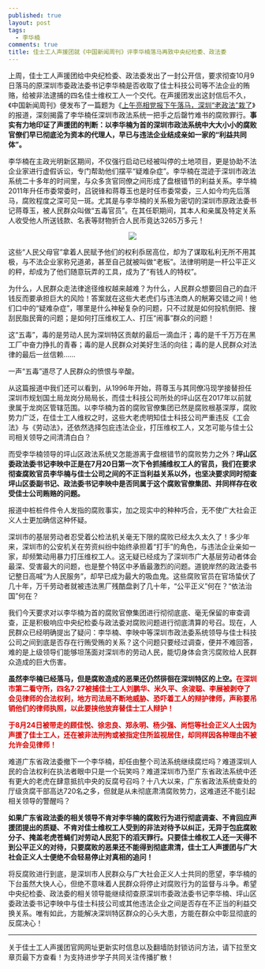```yaml
---
published: true
layout: post
tags:
  - 李华楠
comments: true
title: 佳士工人声援团就《中国新闻周刊》评李华楠落马再致中央纪检委、政法委
---
```



上周，佳士工人声援团给中央纪检委、政法委发出了一封公开信，要求彻查10月9日落马的原深圳市委政法委书记李华楠是否收取了佳士科技公司等不法企业的贿赂，给被非法逮捕的四名佳士维权工人一个交代。在声援团发出这封信后不久，《中国新闻周刊》便发布了一篇题为《[上午亮相党报下午落马，深圳“老政法”栽了](https://view.inews.qq.com/w/WXN2018101900666300)》的报道，深刻揭露了李华楠任深圳市政法系统一把手之后罄竹难书的腐败罪行。**事实有力地印证了声援团的判断：以李华楠为首的深圳市政法系统中大大小小的腐败官僚们早已彻底沦为资本的代理人，早已与违法企业结成亲如一家的“利益共同体”。**

李华楠在主政光明新区期间，不仅强行启动已经被叫停的土地项目，更是协助不法企业家进行虚假诉讼，专门帮助他们摆平“疑难杂症”。李华楠在混迹于深圳市政法系统二十多年的时间里，与众多贪官同僚之间形成了盘根错节的利益关系。李华楠2011年升任市委常委时，吕锐锋和蒋尊玉也是时任市委常委，三人如今均先后落马，腐败程度之深可见一斑。尤其是与李华楠的关系极为密切的深圳市原政法委书记蒋尊玉，被人民群众叫做“五毒官员”。在其任职期间，其本人和亲属及特定关系人收受他人所送钱款、名表等财物折合人民币竟达3265万多元！

<p align="center"> <img src="https://i.loli.net/2018/10/09/5bbcb74d317c9.jpg"> </p>


这些“人民父母官”拿着人民赋予他们的权利忝居高位，却为了谋取私利无所不用其极，与不法企业家称兄道弟，甚至自己就被叫做“老板”。法律明明是一杆公平正义的秤，却成为了他们随意玩弄的工具，成为了“有钱人的特权”。

为什么，人民群众走法律途径维权越来越难？为什么，人民群众想要回自己的血汗钱反而要承担巨大的风险！答案就在这些大老虎们与违法商人的觥筹交错之间！他们口中的“疑难杂症”，哪里是什么神秘复杂的问题，只不过就是如何投机倒把、搜刮民脂民膏的问题；是如何打压维权工人、打压“闹事”群众的问题！

这“五毒”，毒的是劳动人民为深圳特区贡献的最后一滴血汗；毒的是千千万万在黑工厂中奋力挣扎的青春；毒的是人民群众对美好生活的向往；毒的是人民群众对法律的最后一丝信赖……

一声“五毒”道尽了人民群众的愤恨与辛酸。

从这篇报道中我们还可以看到，从1996年开始，蒋尊玉与其同僚冯现学接替担任深圳市规划国土局龙岗分局局长，而佳士科技公司所处的坪山区在2017年以前就隶属于龙岗区管辖范围。以李华楠为首的腐败官僚集团已然是腐败根基深厚，腐败势力广泛，在佳士工人维权之时，这些大老虎明知佳士科技公司严重违反《工会法》与《劳动法》，还依然选择包庇违法企业，打压维权工人，又怎可能与佳士公司相关领导之间清清白白？

而受李华楠领导的坪山区政法系统又怎能游离于盘根错节的腐败势力之外？**坪山区委政法委书记李映中正是在7月20日第一次下令抓捕维权工人的官员，我们在要求彻查腐败官员李华楠与佳士公司之间的不正当利益关系以外，也坚决要求同时彻查坪山区委副书记、政法委书记李映中是否同属于这个腐败官僚集团、并同样存在收受佳士公司贿赂的问题。**

报道中桩桩件件令人发指的腐败事实，加之现实中的种种巧合，无不使广大社会正义人士更加确信这种怀疑。


深圳市的基层劳动者忍受着公检法机关毫无下限的腐败已经太久太久了！多少年来，深圳市的公安机关在劳资纠纷中始终承担着“打手”的角色，与违法企业亲如一家，却频繁动用暴力打压维权工人。这无疑已经成为了深圳市广大基层劳动者体会最深、受害最大的问题，也是整个特区中矛盾最激烈的问题。道貌岸然的政法委书记整日高喊“为人民服务”，却早已成为最大的吸血鬼。这些腐败官员在官场蛰伏了几十年，万千劳动者就被违法黑厂残酷盘剥了几十年，“公平正义”何在？“依法治国”何在？


我们今天要求对以李华楠为首的腐败官僚集团进行彻彻底底、毫无保留的审查调查，正是积极响应中央纪检委与政法委对腐败问题进行彻底清算的号召。现在，人民群众已经明确提出了疑问：李华楠、李映中等深圳市政法委系统领导与佳士科技公司之间到底是否存在行贿受贿的关系？这个问题只要经过调查，便并不难回答，难的是上级领导们能够坦荡面对深圳市的劳动人民，能切身体会贪污腐败给人民群众造成的巨大伤害。

**虽然李华楠已经落马，但是腐败造成的恶果还仍然徘徊在深圳特区的上空。**<b><font color="dd0000">在深圳市第二看守所，四名7·27被捕佳士工人刘鹏华、米久平、余浚聪、李展被剥夺了会见律师的合法权利，地方司法局不断地威胁、恐吓着工人的辩护律师，声称要吊销他们的律师执照，以此要挟他放弃替佳士工人辩护！</font></b>

<b><font color="dd0000">于8月24日被带走的顾佳悦、徐忠良、郑永明、杨少强、尚恺等社会正义人士因为声援了佳士工人，还在被非法刑拘或被指定住所监视居住，却同样因各种理由不被允许会见律师！</font></b>


难道广东省政法委撤下一个李华楠，却任由整个司法系统继续腐烂吗？难道深圳人民的合法权利在执法者眼中只是一个玩笑吗？难道深圳市乃至广东省政法系统中还有更大的老虎在肆意抵抗中央的反腐号召吗？十八大以来，广东省政法系统查处的厅级贪腐干部高达720名之多，但就是从未彻底肃清腐败势力，这难道还不能引起相关领导的警醒吗？

**如果广东省政法委的相关领导不肯对李华楠的腐败行为进行彻底调查、不肯回应声援团提出的质疑、不肯对佳士维权工人受到的非法对待予以纠正，无异于包庇腐败分子、掩盖老虎苍蝇们对劳动人民犯下的滔天罪行。只要佳士维权工人还一天得不到公平正义的对待，只要腐败的恶果还不能得到彻底肃清，佳士工人声援团与广大社会正义人士便绝不会轻易停止对真相的追问！**

将反腐败进行到底，是深圳市人民群众与广大社会正义人士共同的愿望，李华楠的下台虽然大快人心，但绝不意味着人民群众将停止对腐败行为的监督与斗争。希望中央纪检委、政法委的相关领导能继续彻查原深圳市委政法委书记李华楠、坪山区委政法委书记李映中与佳士科技公司或其他违法企业之间是否存在不正当的利益交换关系。唯有如此，方能解决深圳特区群众的心头大患，方能在群众中彰显彻底的反腐决心！


---
关于佳士工人声援团官网网址更新实时信息以及翻墙防封锁访问方法，请下拉至文章页最下方查看！为支持进步学子共同关注传播扩散！
